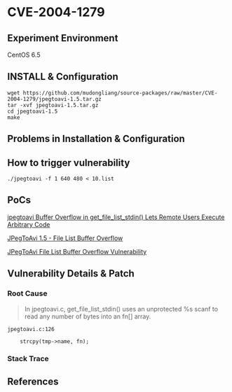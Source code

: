 # CVE-2004-1279

## Experiment Environment

CentOS 6.5

## INSTALL & Configuration

```
wget https://github.com/mudongliang/source-packages/raw/master/CVE-2004-1279/jpegtoavi-1.5.tar.gz
tar -xvf jpegtoavi-1.5.tar.gz
cd jpegtoavi-1.5
make
```

## Problems in Installation & Configuration

## How to trigger vulnerability

```
./jpegtoavi -f 1 640 480 < 10.list
```

## PoCs

[jpegtoavi Buffer Overflow in get_file_list_stdin() Lets Remote Users Execute Arbitrary Code](https://securitytracker.com/id/1012559)

[JPegToAvi 1.5 - File List Buffer Overflow](https://www.exploit-db.com/exploits/24981/)

[JPegToAvi File List Buffer Overflow Vulnerability](https://www.securityfocus.com/bid/11976/exploit)

## Vulnerability Details & Patch

### Root Cause

> In jpegtoavi.c, get_file_list_stdin() uses an
> unprotected %s scanf to read any number of bytes into an fn[] array.

```
jpegtoavi.c:126

	strcpy(tmp->name, fn);
```

### Stack Trace

## References
